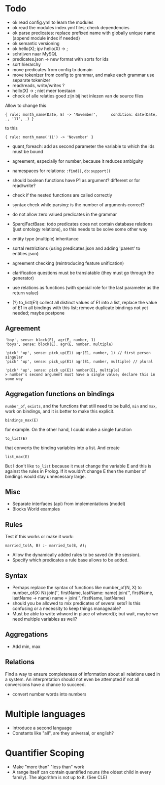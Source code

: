 # Todo

- ok read config.yml to learn the modules
- ok read the modules index.yml files; check dependencies
- ok parse predicates: replace prefixed name with globally unique name (append module index if needed)
- ok semantic versioning
- ok hello(X); ipv hello(X) -> ;
- schrijven naar MySQL
- predicates.json -> new format with sorts for ids
- sort hierarchy
- move predicates from config to domain
- move tokenizer from config to grammar, and make each grammar use separate tokenizer  
- read/reads, write/writes ?
- hello(X) -> ; niet meer toestaan
- check of alle relaties goed zijn bij het inlezen van de source files

Allow to change this

    { rule: month_name(Date, E) -> 'November',      condition: date(Date, _, '11', _) }
    
to this
    
    { rule: month_name('11') -> 'November' }

* quant_foreach: add as second parameter the variable to which the ids must be bound 
* agreement, especially for number, because it reduces ambiguity
* namespaces for relations: `:find()`, `db:support()`
* should boolean functions have P1 as argument? different or for read/write?
* check if the nested functions are called correctly
* syntax check while parsing: is the number of arguments correct?
* do not allow zero valued predicates in the grammar
* SparqlFactBase: todo predicates does not contain database relations (just ontology relations), so this needs to be solve some other way
* entity type (multiple) inheritance
* sortal restrictions (using predicates.json and adding 'parent' to entities.json)
* agreement checking (reintroducing feature unification)
* clarification questions must be translatable (they must go through the generator)
* use relations as functions (with special role for the last parameter as the return value)

* (?) to_list(E1)
    collect all distinct values of E1 into a list, replace the value of E1 in all bindings with this list; remove duplicate bindings
    not yet needed; maybe postpone

## Agreement

    'boy', sense: block(E), agr(E, number, 1)
    'boys', sense: block(E), agr(E, number, multiple)
    
    'pick' 'up', sense: pick_up(E1) agr(E1, number, 1) // first person singular
    'pick' 'up', sense: pick_up(E1) agr(E1, number, multiple) // plural
    
    'pick' 'up', sense: pick_up(E1) number(E1, multiple)
    > number's second argument must have a single value; declare this in some way

## Aggregation functions on bindings

`number_of`, `exists`, and the functions that still need to be build, `min` and `max`, work on bindings, and it is better to make this explicit.

    bindings_max(E)
    
for example. On the other hand, I could make a single function

    to_list(E)
    
that converts the binding variables into a list. And create

    list_max(E)
    
But I don't like `to_list` because it must change the variable E and this is against the rules in Prolog. If it wouldn't change E then the number of bindings would stay unnecessary large.            

## Misc

* Separate interfaces (api) from implementations (model)
* Blocks World examples

## Rules

Test if this works or make it work:

    married_to(A, B) :- married_to(B, A);
    
* Allow the dynamically added rules to be saved (in the session).
* Specify which predicates a rule base allows to be added.    

## Syntax

- Perhaps replace the syntax of functions like number_of(N, X) to
    number_of(X: N)
    join('', firstName, lastName: name)
    join('', firstName, lastName -> name)
    name = join('', firstName, lastName)
- should you be allowed to mix predicates of several sets? Is this confusing or a necessity to keep things manageable?
- Must be able to write whword in place of whword(); but wait, maybe we need multiple variables as well?

## Aggregations

- Add min, max

## Relations

Find a way to ensure completeness of information about all relations used in a system. An interpretation should not even be attempted if not all conversions have a chance to succeed.

* convert number words into numbers

# Multiple languages

- Introduce a second language
- Constants like "all", are they universal, or english?

# Quantifier Scoping

- Make "more than" "less than" work
- A range itself can contain quantified nouns (the oldest child in every family). The algorithm is not up to it. (See CLE)
